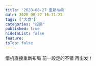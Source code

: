 ```yaml
---
title: '2020-08-27 重新布局'
date: 2020-08-27 16:11:23
tags: ["大盘"]
categories: "投资"
published: true
hideInList: false
feature: 
isTop: false
---
```

借机直接重新布局
前一段走的不错
再出发！
<!-- more -->
